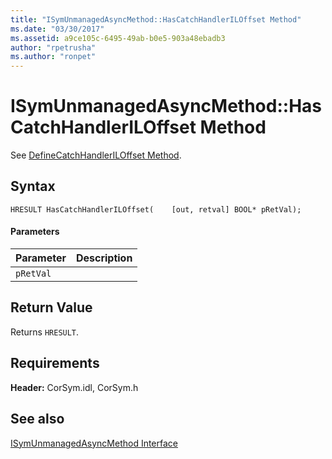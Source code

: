 ```yaml
---
title: "ISymUnmanagedAsyncMethod::HasCatchHandlerILOffset Method"
ms.date: "03/30/2017"
ms.assetid: a9ce105c-6495-49ab-b0e5-903a48ebadb3
author: "rpetrusha"
ms.author: "ronpet"
---
```

# ISymUnmanagedAsyncMethod::HasCatchHandlerILOffset Method
See [DefineCatchHandlerILOffset Method](../../../../docs/framework/unmanaged-api/diagnostics/isymunmanagedasyncmethodpropertieswriter-definecatchhandleriloffset-method.md).  
  
## Syntax  
  
```idl  
HRESULT HasCatchHandlerILOffset(    [out, retval] BOOL* pRetVal);  
```  
  
#### Parameters  
  
|Parameter|Description|  
|---------------|-----------------|  
|`pRetVal`||  
  
## Return Value  
 Returns `HRESULT`.  
  
## Requirements  
 **Header:** CorSym.idl, CorSym.h  
  
## See also
 [ISymUnmanagedAsyncMethod Interface](../../../../docs/framework/unmanaged-api/diagnostics/isymunmanagedasyncmethod-interface.md)
